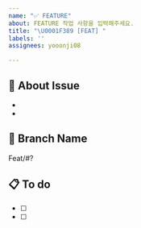 ```yaml
---
name: "✅ FEATURE"
about: FEATURE 작업 사항을 입력해주세요.
title: "\U0001F389 [FEAT] "
labels: ''
assignees: yooonji08

---
```


## 🤔 About Issue
-
- 

## 💫 Branch Name
Feat/#?

## 📋 To do
- [ ] 
- [ ]
